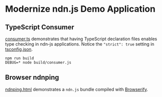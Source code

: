 # Modernize ndn.js Demo Application

## TypeScript Consumer

[consumer.ts](src/consumer.ts) demonstrates that having TypeScript declaration files enables type checking in ndn-js applications.
Notice the `"strict": true` setting in [tsconfig.json](tsconfig.json).

```
npm run build
DEBUG=* node build/consumer.js
```

## Browser ndnping

[ndnping.html](src/ndnping.html) demonstrates a `ndn.js` bundle compiled with [Browserify](http://browserify.org/).
